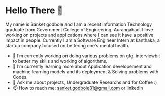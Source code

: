 # Hello There 👋

My name is Sanket godbole and I am a recent Information Technology graduate from Government College of Engineering, Aurangabad. I love working on projects and applications where I can see it have a positive impact in people. Currently I am a Software Engineer Intern at kanthaka, a startup company focused on bettering one's mental health.

- 🔭 I’m currently working on doing various problems on gfg, interviewbit to better my skills and working of algorithms.
- 🌱 I’m currently learning more about Application developement and machine learning models and its deployment & Solving problems with Codes.
- 💬 Ask me about projects, Undergraduate Researchs and for Coffee :)
- 📫 How to reach me: sanket.godbole31@gmail.com or linkedIn



<!--
**sankket/sankket** is a ✨ _special_ ✨ repository because its `README.md` (this file) appears on your GitHub profile.

Here are some ideas to get you started:

- 🔭 I’m currently working on ...
- 🌱 I’m currently learning ...
- 👯 I’m looking to collaborate on ...
- 🤔 I’m looking for help with ...
- 💬 Ask me about ...
- 📫 How to reach me: ...
- 😄 Pronouns: ...
- ⚡ Fun fact: ...
-->

